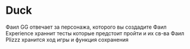 # Duck
Фаил GG отвечает за персонажа, которого вы создадите
Фаил Experience храннит тесты которые предстоит пройти и их св-ва
Фаил Plizzz хранится ход игры и функция сохранения
